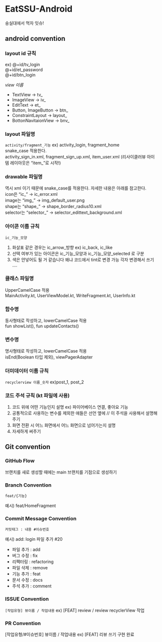 # EatSSU-Android
숭실대에서 먹자 잇슈!

## android convention

### layout id 규칙
ex)
@+id/tv_login  
@+id/et_password  
@+id/btn_login  

_view 이름_
  - TextView -> tv_
  - ImageView -> iv_
  - EditText -> et_
  - Button, ImageButton -> btn_ 
  - ConstraintLayout -> layout_
  - BottonNavitaionView -> bnv_

### layout 파일명

`activity/fragment_기능` ex) activity_login, fragment_home  
snake_case 적용한다.  
activity_sign_in.xml, fragment_sign_up.xml, item_user.xml (리사이클러뷰 아이템 레이아웃은 “item_”로 시작!)  

### drawable 파일명
역시 xml 이기 때문에 snake_case를 적용한다. 자세한 내용은 아래를 참고한다.  
icon은 “ic_” -> ic_error.xml  
image는 “img_” -> img_default_user.png  
shape는 “shape_” -> shape_border_radius10.xml  
selector는 “selector_” -> selector_edittext_background.xml  

### 아이콘 이름 규칙
`ic_기능_모양`  
1. 화살표 같은 경우는 ic_arrow_방향 ex) ic_back, ic_like  
2. 선택 여부가 있는 아이콘은 ic_기능_모양과 ic_기능_모양_selected 로 구분  
3. 색은 안넣어도 될 거 같습니다 왜냐 코드에서 tint로 변경 가능 각자 변경해서 쓰기 ....  



### 클래스 파일명
UpperCamelCase 적용  
MainActivity.kt, UserViewModel.kt, WriteFragment.kt, UserInfo.kt  
### 함수명
동사형태로 작성하고, lowerCamelCase 적용  
fun showList(), fun updateContacts()  
### 변수명
명사형태로 작성하고, lowerCamelCase 적용  
isEnd(Boolean 타입 제외), viewPagerAdapter  

### 더미데이터 이름 규칙
`recyclerview 이름_숫자` ex)post_1, post_2


### 코드 주석 규칙 (kt 파일에 사용)

1. 코드 위에 어떤 기능인지 설명 ex) 파이어베이스 연결, 좋아요 기능  
2. 공통적으로 사용하는 변수를 제외한 애들은 선언 옆에 // 이 주석을 사용해서 설명해주기  
3. 화면 전환 시 어느 화면에서 어느 화면으로 넘어가는지 설명  
4. 자세하게 써주기  


## Git convention

### GitHub Flow
브랜치를 새로 생성할 때에는 main 브랜치를 기점으로 생성하기

### Branch Convention
`feat/{기능}`  

예시) feat/HomeFragment

### Commit Message Convention
`커밋태그 : 내용 #이슈번호`

예시) add: login 파일 추가 #20

- 파일 추가 : add
- 버그 수정 : fix
- 리팩터링 : refactoring
- 파일 삭제 : remove
- 기능 추가 : feat
- 문서 수정 : docs
- 주석 추가 : comment


### ISSUE Convention
`[작업유형] 뷰이름 / 작업내용`
ex) [FEAT] review / review recyclerView 작업

### PR Convention
[작업유형/#이슈번호] 뷰이름 / 작업내용
ex) [FEAT] 리뷰 쓰기 구현 완료
